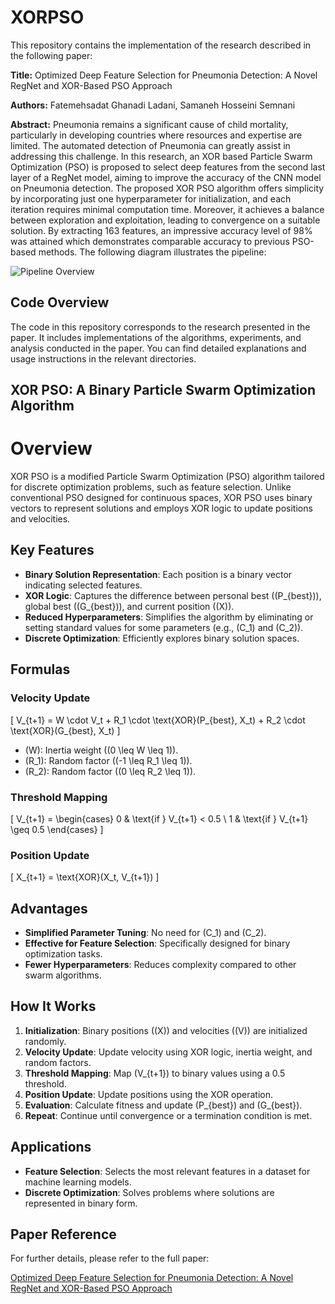 # XORPSO

This repository contains the implementation of the research described in the following paper:

**Title:** Optimized Deep Feature Selection for Pneumonia Detection: A Novel RegNet and XOR-Based PSO Approach

**Authors:** Fatemehsadat Ghanadi Ladani, Samaneh Hosseini Semnani

**Abstract:** Pneumonia remains a significant cause of child mortality, particularly in developing countries where resources and expertise are limited. The automated detection of Pneumonia can greatly assist in addressing this challenge. In this research, an XOR based Particle Swarm Optimization (PSO) is proposed
to select deep features from the second last layer of a RegNet model, aiming to improve the accuracy of the CNN model on Pneumonia detection. The proposed XOR PSO algorithm offers simplicity by incorporating just one hyperparameter for initialization, and each iteration requires minimal computation time. Moreover, it achieves a balance between exploration and exploitation, leading to convergence on a suitable solution. By extracting 163 features, an impressive accuracy level of 98% was attained which demonstrates comparable accuracy to previous PSO-based methods. The following diagram illustrates the pipeline:

![Pipeline Overview]('PN_pip.png')

## Code Overview

The code in this repository corresponds to the research presented in the paper. It includes implementations of the algorithms, experiments, and analysis conducted in the paper. You can find detailed explanations and usage instructions in the relevant directories.

## XOR PSO: A Binary Particle Swarm Optimization Algorithm

# Overview

XOR PSO is a modified Particle Swarm Optimization (PSO) algorithm tailored for discrete optimization problems, such as feature selection. Unlike conventional PSO designed for continuous spaces, XOR PSO uses binary vectors to represent solutions and employs XOR logic to update positions and velocities.

## Key Features
- **Binary Solution Representation**: Each position is a binary vector indicating selected features.
- **XOR Logic**: Captures the difference between personal best (\(P_{best}\)), global best (\(G_{best}\)), and current position (\(X\)).
- **Reduced Hyperparameters**: Simplifies the algorithm by eliminating or setting standard values for some parameters (e.g., \(C_1\) and \(C_2\)).
- **Discrete Optimization**: Efficiently explores binary solution spaces.


## Formulas

### Velocity Update
\[
V_{t+1} = W \cdot V_t + R_1 \cdot \text{XOR}(P_{best}, X_t) + R_2 \cdot \text{XOR}(G_{best}, X_t)
\]
- \(W\): Inertia weight (\(0 \leq W \leq 1\)).
- \(R_1\): Random factor (\(-1 \leq R_1 \leq 1\)).
- \(R_2\): Random factor (\(0 \leq R_2 \leq 1\)).

### Threshold Mapping
\[
V_{t+1} = 
\begin{cases} 
0 & \text{if } V_{t+1} < 0.5 \\
1 & \text{if } V_{t+1} \geq 0.5
\end{cases}
\]

### Position Update
\[
X_{t+1} = \text{XOR}(X_t, V_{t+1})
\]

## Advantages
- **Simplified Parameter Tuning**: No need for \(C_1\) and \(C_2\).
- **Effective for Feature Selection**: Specifically designed for binary optimization tasks.
- **Fewer Hyperparameters**: Reduces complexity compared to other swarm algorithms.

## How It Works
1. **Initialization**: Binary positions (\(X\)) and velocities (\(V\)) are initialized randomly.
2. **Velocity Update**: Update velocity using XOR logic, inertia weight, and random factors.
3. **Threshold Mapping**: Map \(V_{t+1}\) to binary values using a 0.5 threshold.
4. **Position Update**: Update positions using the XOR operation.
5. **Evaluation**: Calculate fitness and update \(P_{best}\) and \(G_{best}\).
6. **Repeat**: Continue until convergence or a termination condition is met.

## Applications
- **Feature Selection**: Selects the most relevant features in a dataset for machine learning models.
- **Discrete Optimization**: Solves problems where solutions are represented in binary form.
## Paper Reference

For further details, please refer to the full paper:

[Optimized Deep Feature Selection for Pneumonia Detection: A Novel RegNet and XOR-Based PSO Approach](https://arxiv.org/pdf/2309.00147.pdf)


